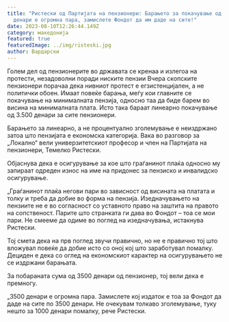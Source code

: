 ```yaml
---
title: "Ристески од Партијата на пензионери: Барањето за покачување од 3500
  денари е огромна пара, замислете Фондот да им даде на сите!"
date: 2023-08-10T12:26:44.149Z
category: македонија
featured: true
featuredImage: ../img/risteski.jpg
author: Вардарски
---
```

<!--StartFragment-->

Голем дел од пензионерите во државата се кренаа и излегоа на протести, незадоволни поради ниските пензии Вчера скопските пензионери порачаа дека нивниот протест е егзистенцијален, а не политички обоен. Имаат повеќе барања, меѓу кои главните се покачување на минималната пензија, односно таа да биде барем во висина на минималната плата. Исто така бараат линеарно покачување од 3.500 денари за сите пензионери.

Барањето за линеарно, а не процентуално зголемување е неиздржано затоа што пензијата е економска категорија. Вака во разговор за „Локално“ вели универзитетскиот професор и член на Партијата на пензионери, Темелко Ристески.

Објаснува дека е осигурување за кое што граѓанинот плаќа односно му запираат одреден износ на име на придонес за пензиско и инвалидско осигурување.

„Граѓанинот плаќа негови пари во зависност од висината на платата и толку и треба да добие во форма на пензија. Изедначувањето на пензиите не е во согласност со уставното право на заштита на правото на сопственост. Парите што странката ги дава во Фондот – тоа се мои пари. Не смееме да одиме во поглед на изедначувања, истакнува Ристески.

Тој смета дека на прв поглед звучи правично, но не е правично тој што вложувал повеќе да добие исто со оној кој што заработувал помалку. Дециден е дека со оглед на економскиот карактер на осигурувањето не се издржани барањата.

За побараната сума од 3500 денари од пензионер, тој вели дека е премногу.

„3500 денари е огромна пара. Замислете кој издаток е тоа за Фондот да даде на сите по 3500 денари. Не очекувам толкаво зголемување, туку нешто за 1000 денари помалку, рече Ристески.

<!--EndFragment-->